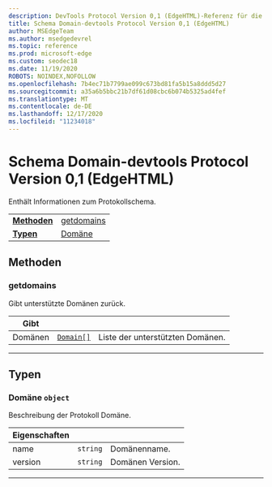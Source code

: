 ```yaml
---
description: DevTools Protocol Version 0,1 (EdgeHTML)-Referenz für die Schema Domäne. Enthält Informationen zum Protokollschema.
title: Schema Domain-devtools Protocol Version 0,1 (EdgeHTML)
author: MSEdgeTeam
ms.author: msedgedevrel
ms.topic: reference
ms.prod: microsoft-edge
ms.custom: seodec18
ms.date: 11/19/2020
ROBOTS: NOINDEX,NOFOLLOW
ms.openlocfilehash: 7b4ec71b7799ae099c673bd81fa5b15a8ddd5d27
ms.sourcegitcommit: a35a6b5bbc21b7df61d08cbc6b074b5325ad4fef
ms.translationtype: MT
ms.contentlocale: de-DE
ms.lasthandoff: 12/17/2020
ms.locfileid: "11234018"
---
```

# Schema Domain-devtools Protocol Version 0,1 (EdgeHTML)  

Enthält Informationen zum Protokollschema.

| | |
|-|-|
| [**Methoden**](#methods) | [getdomains](#getdomains) |
| [**Typen**](#types) | [Domäne](#domain) |
## Methoden

### getdomains
Gibt unterstützte Domänen zurück.

<table>
    <thead>
        <tr>
            <th>Gibt</th>
            <th></th>
            <th></th>
        </tr>
    </thead>
    <tbody>
        <tr>
            <td>Domänen</td>
            <td><a href="#domain"><code class="flyout">Domain[]</code></a></td>
            <td>Liste der unterstützten Domänen.</td>
        </tr>
    </tbody>
</table>

---

## Typen

### <a name="domain"></a> Domäne `object`

Beschreibung der Protokoll Domäne.

<table>
    <thead>
        <tr>
            <th>Eigenschaften</th>
            <th></th>
            <th></th>
        </tr>
    </thead>
    <tbody>
        <tr>
            <td>name</td>
            <td><code class="flyout">string</code></td>
            <td>Domänenname.</td>
        </tr>
        <tr>
            <td>version</td>
            <td><code class="flyout">string</code></td>
            <td>Domänen Version.</td>
        </tr>
    </tbody>
</table>

---
